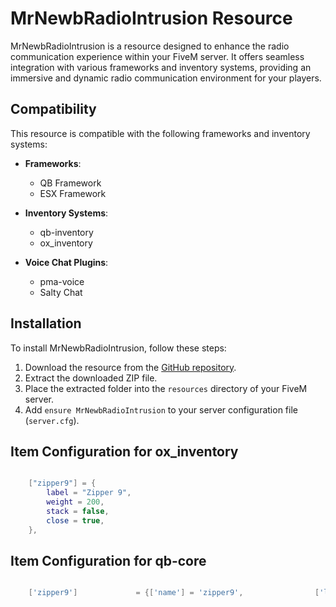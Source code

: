 # MrNewbRadioIntrusion Resource

MrNewbRadioIntrusion is a resource designed to enhance the radio communication experience within your FiveM server. It offers seamless integration with various frameworks and inventory systems, providing an immersive and dynamic radio communication environment for your players.

## Compatibility

This resource is compatible with the following frameworks and inventory systems:

- **Frameworks**:
  - QB Framework
  - ESX Framework

- **Inventory Systems**:
  - qb-inventory
  - ox_inventory

- **Voice Chat Plugins**:
  - pma-voice
  - Salty Chat

## Installation

To install MrNewbRadioIntrusion, follow these steps:

1. Download the resource from the [GitHub repository](https://github.com/MrNewb/MrNewbRadioIntrusion/releases).
2. Extract the downloaded ZIP file.
3. Place the extracted folder into the `resources` directory of your FiveM server.
4. Add `ensure MrNewbRadioIntrusion` to your server configuration file (`server.cfg`).

## Item Configuration for ox_inventory
```lua

	["zipper9"] = {
		label = "Zipper 9",
		weight = 200,
		stack = false,
		close = true,
	},

```
## Item Configuration for qb-core
```lua

	['zipper9'] 			= {['name'] = 'zipper9', 			    ['label'] = 'Zipper 9', 		    		 ['weight'] = 100, 		['type'] = 'item', 		['image'] = 'zipper9.png',								['unique'] = true, 	['useable'] = true, 		['shouldClose'] = true,	   ['combinable'] = nil,                     ['description'] = 'Zipper 9'},

```